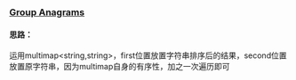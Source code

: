 ### [Group Anagrams](https://leetcode.com/problems/group-anagrams/description/)
#### 思路：
运用multimap<string,string>，first位置放置字符串排序后的结果，second位置放置原字符串，因为multimap自身的有序性，加之一次遍历即可